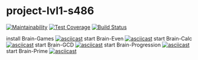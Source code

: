 # project-lvl1-s486
[![Maintainability](https://api.codeclimate.com/v1/badges/485b1377dfe48e14b58a/maintainability)](https://codeclimate.com/github/Vokvorob/project-lvl1-s486/maintainability)
[![Test Coverage](https://api.codeclimate.com/v1/badges/485b1377dfe48e14b58a/test_coverage)](https://codeclimate.com/github/Vokvorob/project-lvl1-s486/test_coverage)
[![Build Status](https://travis-ci.com/Vokvorob/project-lvl1-s486.svg?branch=master)](https://travis-ci.com/Vokvorob/project-lvl1-s486)

install Brain-Games
[![asciicast](https://asciinema.org/a/WUho85EGmfdbueKX1EvjyRXNu.svg)](https://asciinema.org/a/WUho85EGmfdbueKX1EvjyRXNu?autoplay=1)
start Brain-Even
[![asciicast](https://asciinema.org/a/tHrXjZDqdteLLp2f5685uGQLE.svg)](https://asciinema.org/a/tHrXjZDqdteLLp2f5685uGQLE?autoplay=1)
start Brain-Calc
[![asciicast](https://asciinema.org/a/uvEBLbgGByxiAtV3s9GwqqC8L.svg)](https://asciinema.org/a/uvEBLbgGByxiAtV3s9GwqqC8L?autoplay=1)
start Brain-GCD
[![asciicast](https://asciinema.org/a/8MryKllGtn5GsMohSFWeDTYLG.svg)](https://asciinema.org/a/8MryKllGtn5GsMohSFWeDTYLG?autoplay=1)
start Brain-Progression
[![asciicast](https://asciinema.org/a/V0P9z6Vw5kdCRcd65doA0i9MX.svg)](https://asciinema.org/a/V0P9z6Vw5kdCRcd65doA0i9MX?autoplay=1)
start Brain-Prime
[![asciicast](https://asciinema.org/a/E7OH07C3KajbyEjH3uEmsf6A8.svg)](https://asciinema.org/a/E7OH07C3KajbyEjH3uEmsf6A8?autoplay=1)

